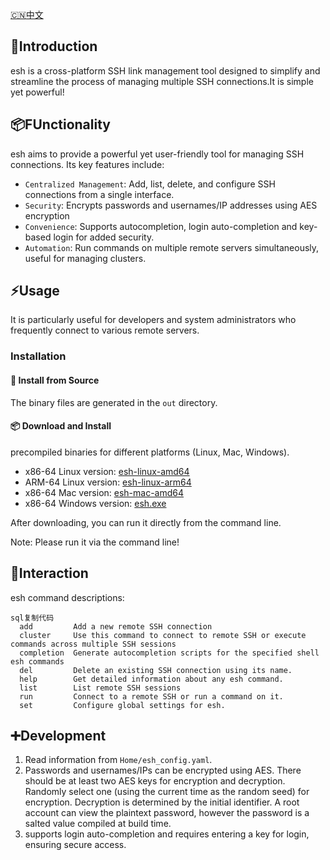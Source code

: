 [🇨🇳](README_CN.md)[中文](README_CN.md)

## 🎉Introduction

esh is a cross-platform SSH link management tool designed to simplify and streamline the process of managing multiple SSH connections.It is simple yet powerful!

## 📦FUnctionality
esh aims to provide a powerful yet user-friendly tool for managing SSH connections. Its key features include:

- `Centralized Management`: Add, list, delete, and configure SSH connections from a single interface.
- `Security`: Encrypts passwords and usernames/IP addresses using AES encryption
- `Convenience`: Supports autocompletion, login auto-completion and key-based login for added security.
- `Automation`: Run commands on multiple remote servers simultaneously, useful for managing clusters.

## ⚡Usage
It is particularly useful for developers and system administrators who frequently connect to various remote servers.

### Installation

#### 📜 Install from Source

The binary files are generated in the `out` directory.

#### 📦 Download and Install
precompiled binaries for different platforms (Linux, Mac, Windows).

- x86-64 Linux version: [esh-linux-amd64](https://github.com/eust-w/esh/releases)
- ARM-64 Linux version: [esh-linux-arm64](https://github.com/eust-w/esh/releases)
- x86-64 Mac version: [esh-mac-amd64](https://github.com/eust-w/esh/releases)
- x86-64 Windows version: [esh.exe](https://github.com/eust-w/esh/releases)

After downloading, you can run it directly from the command line. 

Note: Please run it via the command line!

## 🌱Interaction

esh command descriptions:

```
sql复制代码  
  add         Add a new remote SSH connection
  cluster     Use this command to connect to remote SSH or execute commands across multiple SSH sessions
  completion  Generate autocompletion scripts for the specified shell esh commands
  del         Delete an existing SSH connection using its name.
  help        Get detailed information about any esh command.
  list        List remote SSH sessions
  run         Connect to a remote SSH or run a command on it.
  set         Configure global settings for esh.
```

## ➕Development

1. Read information from `Home/esh_config.yaml`.
2. Passwords and usernames/IPs can be encrypted using AES. There should be at least two AES keys for encryption and decryption. Randomly select one (using the current time as the random seed) for encryption. Decryption is determined by the initial identifier. A root account can view the plaintext password, however the password is a salted value compiled at build time.
3. supports login auto-completion and requires entering a key for login, ensuring secure access.